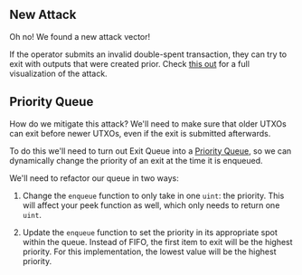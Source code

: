 ## New Attack 

Oh no! We found a new attack vector! 

If the operator submits an invalid double-spent transaction, they can try to exit with outputs that were created prior. Check [this out](?tab=details&scroll=Attack%20Visualization) for a full visualization of the attack.

## Priority Queue

How do we mitigate this attack? We'll need to make sure that older UTXOs can exit before newer UTXOs, even if the exit is submitted afterwards. 

To do this we'll need to turn out Exit Queue into a [Priority Queue](?tab=details&scroll=Priority%20Queue), so we can dynamically change the priority of an exit at the time it is enqueued.

We'll need to refactor our queue in two ways:

1) Change the `enqueue` function to only take in one `uint`: the priority. This will affect your peek function as well, which only needs to return one `uint`. 

2) Update the `enqueue` function to set the priority in its appropriate spot within the queue. Instead of FIFO, the first item to exit will be the highest priority. For this implementation, the lowest value will be the highest priority. 